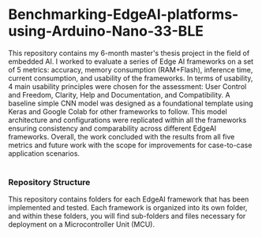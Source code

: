 # Benchmarking-EdgeAI-platforms-using-Arduino-Nano-33-BLE
This repository contains my 6-month master's thesis project in the field of embedded AI. I worked to evaluate a series of Edge AI frameworks on a set of 5 metrics: accuracy, memory consumption (RAM+Flash), inference time, current consumption, and usability of the frameworks. In terms of usability, 4 main usability principles were chosen for the assessment: User Control and Freedom, Clarity, Help and Documentation, and Compatibility.
A baseline simple CNN model was designed as a foundational template using Keras and Google Colab for other frameworks to follow. This model architecture and configurations were replicated within all the frameworks ensuring consistency and comparability across different EdgeAI frameworks. Overall, the work concluded with the results from all five metrics and future work with the scope for improvements for case-to-case application scenarios. 
<br/>
<br/>
### Repository Structure
This repository contains folders for each EdgeAI framework that has been implemented and tested. Each framework is organized into its own folder, and within these folders, you will find sub-folders and files necessary for deployment on a Microcontroller Unit (MCU).
